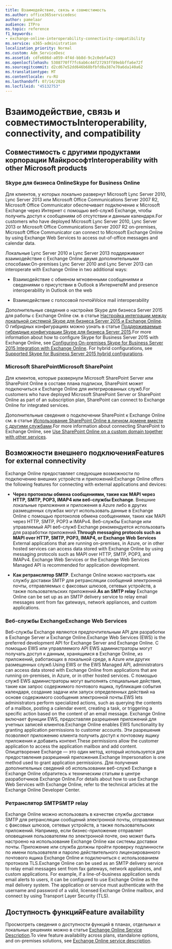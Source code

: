 ```yaml
---
title: Взаимодействие, связь и совместимость
ms.author: office365servicedesc
author: pamelaar
audience: ITPro
ms.topic: reference
f1_keywords:
- exchange-online-interoperability-connectivity-compatibility
ms.service: o365-administration
localization_priority: Normal
ms.custom: Adm_ServiceDesc
ms.assetid: cdfe686d-a059-4f4d-bb8d-9c2c0ebfa423
ms.openlocfilehash: 5308770ff7fc6ab6c44f27293ff89ebbffa6e72f
ms.sourcegitcommit: d2cd67e52dd646b68bfbfd8a387e70a6da140a62
ms.translationtype: MT
ms.contentlocale: ru-RU
ms.lasthandoff: 07/14/2020
ms.locfileid: "45132753"
---
```

# <a name="interoperability-connectivity-and-compatibility"></a><span data-ttu-id="dfe2c-102">Взаимодействие, связь и совместимость</span><span class="sxs-lookup"><span data-stu-id="dfe2c-102">Interoperability, connectivity, and compatibility</span></span>

## <a name="interoperability-with-other-microsoft-products"></a><span data-ttu-id="dfe2c-103">Совместимость с другими продуктами корпорации Майкрософт</span><span class="sxs-lookup"><span data-stu-id="dfe2c-103">Interoperability with other Microsoft products</span></span>

### <a name="skype-for-business-online"></a><span data-ttu-id="dfe2c-104">Skype для бизнеса Online</span><span class="sxs-lookup"><span data-stu-id="dfe2c-104">Skype for Business Online</span></span>

<span data-ttu-id="dfe2c-105">Для клиентов, у которых локально развернут Microsoft Lync Server 2010, Lync Server 2013 или Microsoft Office Communications Server 2007 R2, Microsoft Office Communicator обеспечивает подключение к Microsoft Exchange через Интернет с помощью веб-служб Exchange, чтобы получить доступ к сообщениям об отсутствии и данным календаря.</span><span class="sxs-lookup"><span data-stu-id="dfe2c-105">For customers who have deployed Microsoft Lync Server 2010, Lync Server 2013 or Microsoft Office Communications Server 2007 R2 on-premises, Microsoft Office Communicator can connect to Microsoft Exchange Online by using Exchange Web Services to access out-of-office messages and calendar data.</span></span>
  
<span data-ttu-id="dfe2c-106">Локальные Lync Server 2010 и Lync Server 2013 поддерживают взаимодействие с Exchange Online двумя дополнительными способами:</span><span class="sxs-lookup"><span data-stu-id="dfe2c-106">On-premises Lync Server 2010 and Lync Server 2013 can interoperate with Exchange Online in two additional ways:</span></span>
  
- <span data-ttu-id="dfe2c-107">Взаимодействие с обменом мгновенными сообщениями и сведениями о присутствии в Outlook в Интернете</span><span class="sxs-lookup"><span data-stu-id="dfe2c-107">IM and presence interoperability in Outlook on the web</span></span>
    
- <span data-ttu-id="dfe2c-108">Взаимодействие с голосовой почтой</span><span class="sxs-lookup"><span data-stu-id="dfe2c-108">Voice mail interoperability</span></span>
    
<span data-ttu-id="dfe2c-p101">Дополнительные сведения о настройке Skype для бизнеса Server 2015 для работы с Exchange Online см. в статье [Настройка интеграции между локальной системой Skype для бизнеса Server 2015 и Exchange Online](https://go.microsoft.com/fwlink/p/?LinkId=271804). О гибридных конфигурациях можно узнать в статье [Поддерживаемые гибридные конфигурации Skype для бизнеса Server 2015](https://go.microsoft.com/fwlink/?LinkID=513084).</span><span class="sxs-lookup"><span data-stu-id="dfe2c-p101">For more information about how to configure Skype for Business Server 2015 with Exchange Online, see [Configuring On-premises Skype for Business Server 2015 Integration with Exchange Online](https://go.microsoft.com/fwlink/p/?LinkId=271804). For hybrid configurations, see [Supported Skype for Business Server 2015 hybrid configurations](https://go.microsoft.com/fwlink/?LinkID=513084).</span></span>
  
### <a name="microsoft-sharepoint"></a><span data-ttu-id="dfe2c-111">Microsoft SharePoint</span><span class="sxs-lookup"><span data-stu-id="dfe2c-111">Microsoft SharePoint</span></span>

<span data-ttu-id="dfe2c-112">Для клиентов, которые развернули Microsoft SharePoint Server или SharePoint Online в составе плана подписки, SharePoint может подключиться к Exchange Online для интегрированных служб.</span><span class="sxs-lookup"><span data-stu-id="dfe2c-112">For customers who have deployed Microsoft SharePoint Server or SharePoint Online as part of an subscription plan, SharePoint can connect to Exchange Online for integrated services.</span></span>
  
<span data-ttu-id="dfe2c-113">Дополнительные сведения о подключении SharePoint к Exchange Online см. в статье [Использование SharePoint Online в личном домене вместе с другими службами](https://go.microsoft.com/fwlink/?LinkId=271805).</span><span class="sxs-lookup"><span data-stu-id="dfe2c-113">For more information about connecting SharePoint to Exchange Online, see [Use SharePoint Online on a custom domain together with other services](https://go.microsoft.com/fwlink/?LinkId=271805).</span></span>
  
## <a name="features-for-external-connectivity"></a><span data-ttu-id="dfe2c-114">Возможности внешнего подключения</span><span class="sxs-lookup"><span data-stu-id="dfe2c-114">Features for external connectivity</span></span>

<span data-ttu-id="dfe2c-115">Exchange Online предоставляет следующие возможности по подключению внешних устройств и приложений:</span><span class="sxs-lookup"><span data-stu-id="dfe2c-115">Exchange Online offers the following features for connecting with external applications and devices:</span></span>
  
- <span data-ttu-id="dfe2c-p102">**Через протоколы обмена сообщениями, такие как MAPI через HTTP, SMTP, POP3, IMAP4 или веб-службы Exchange**. Внешние локальные приложения и приложения в Azure либо в других размещенных службах могут использовать данные в Exchange Online с помощью протоколов обмена сообщениями, таких как MAPI через HTTP, SMTP, POP3 и IMAPv4. Веб-службы Exchange или управляемый API веб-служб Exchange рекомендуется использовать для разработки приложений.</span><span class="sxs-lookup"><span data-stu-id="dfe2c-p102">**Through messaging protocols such as MAPI over HTTP, SMTP, POP3, IMAP4, or Exchange Web Services** External applications that are running on-premises, in Azure, or in other hosted services can access data stored with Exchange Online by using messaging protocols such as MAPI over HTTP, SMTP, POP3, and IMAPv4. Exchange Web Services or the Exchange Web Services Managed API is recommended for application development.</span></span> 
    
- <span data-ttu-id="dfe2c-118">**Как ретранслятор SMTP**. Exchange Online можно настроить как службу доставки SMTP для ретрансляции сообщений электронной почты, отправляемых с факсовых шлюзов, сетевых устройств, а также пользовательских приложений.</span><span class="sxs-lookup"><span data-stu-id="dfe2c-118">**As an SMTP relay** Exchange Online can be set up as an SMTP delivery service to relay email messages sent from fax gateways, network appliances, and custom applications.</span></span> 
    
### <a name="exchange-web-services"></a><span data-ttu-id="dfe2c-119">Веб-службы Exchange</span><span class="sxs-lookup"><span data-stu-id="dfe2c-119">Exchange Web Services</span></span>

<span data-ttu-id="dfe2c-120">Веб-службы Exchange являются предпочтительным API для разработки в Exchange Server и Exchange Online.</span><span class="sxs-lookup"><span data-stu-id="dfe2c-120">Exchange Web Services (EWS) is the preferred development API for Exchange Server and Exchange Online.</span></span> <span data-ttu-id="dfe2c-121">С помощью EWS или управляемого API EWS администраторы могут получать доступ к данным, хранящимся в Exchange Online, из приложений, работающих в локальной среде, в Azure или других размещенных служб.</span><span class="sxs-lookup"><span data-stu-id="dfe2c-121">Using EWS or the EWS Managed API, administrators can access data stored with Exchange Online from applications that are running on-premises, in Azure, or in other hosted services.</span></span> <span data-ttu-id="dfe2c-122">С помощью служб EWS администраторы могут выполнять специальные действия, такие как запрос содержимого почтового ящика, публикация события календаря, создание задачи или запуск определенных действий на основе содержимого сообщения электронной почты.</span><span class="sxs-lookup"><span data-stu-id="dfe2c-122">EWS lets administrators perform specialized actions, such as querying the contents of a mailbox, posting a calendar event, creating a task, or triggering a specific action based on the content of an email message.</span></span> <span data-ttu-id="dfe2c-123">Exchange Online включает функции EWS, предоставляя разрешения приложений для учетных записей клиентов.</span><span class="sxs-lookup"><span data-stu-id="dfe2c-123">Exchange Online enables EWS functionality by granting application permissions to customer accounts.</span></span> <span data-ttu-id="dfe2c-124">Эти разрешения позволяют приложению клиента получить доступ к почтовому ящику приложения и добавить контент.</span><span class="sxs-lookup"><span data-stu-id="dfe2c-124">These permissions allow the customer application to access the application mailbox and add content.</span></span> <span data-ttu-id="dfe2c-125">Олицетворение Exchange — это один метод, который используется для предоставления разрешений приложения.</span><span class="sxs-lookup"><span data-stu-id="dfe2c-125">Exchange Impersonation is one method used to grant application permissions.</span></span> <span data-ttu-id="dfe2c-126">Для получения дополнительных сведений об использовании веб-служб Exchange в Exchange Online обратитесь к техническим статьям в центре разработчиков Exchange Online.</span><span class="sxs-lookup"><span data-stu-id="dfe2c-126">For details about how to use Exchange Web Services with Exchange Online, refer to the technical articles at the Exchange Online Developer Center.</span></span>
  
### <a name="smtp-relay"></a><span data-ttu-id="dfe2c-127">Ретранслятор SMTP</span><span class="sxs-lookup"><span data-stu-id="dfe2c-127">SMTP relay</span></span>

<span data-ttu-id="dfe2c-p104">Exchange Online можно использовать в качестве службы доставки SMTP для ретрансляции сообщений электронной почты, отправляемых с факсовых шлюзов, сетевых устройств, а также пользовательских приложений. Например, если бизнес-приложение отправляет оповещения пользователям по электронной почте, оно может быть настроено на использование Exchange Online как системы доставки почты. Приложение или служба должны пройти проверку подлинности по имени пользователя и паролю действительного лицензированного почтового ящика Exchange Online и подключиться с использованием протокола TLS.</span><span class="sxs-lookup"><span data-stu-id="dfe2c-p104">Exchange Online can be used as an SMTP delivery service to relay email messages sent from fax gateways, network appliances, and custom applications. For example, if a line-of-business application sends email alerts to users, it can be configured to use Exchange Online as the mail delivery system. The application or service must authenticate with the username and password of a valid, licensed Exchange Online mailbox, and connect by using Transport Layer Security (TLS).</span></span>
  
## <a name="feature-availability"></a><span data-ttu-id="dfe2c-131">Доступность функций</span><span class="sxs-lookup"><span data-stu-id="dfe2c-131">Feature availability</span></span>

<span data-ttu-id="dfe2c-132">Просмотреть сведения о доступности функций в планах, отдельных и локальных решениях можно в статье [Exchange Online Service Description](exchange-online-service-description.md).</span><span class="sxs-lookup"><span data-stu-id="dfe2c-132">To view feature availability across plans, standalone options, and on-premises solutions, see [Exchange Online service description](exchange-online-service-description.md).</span></span>
  

